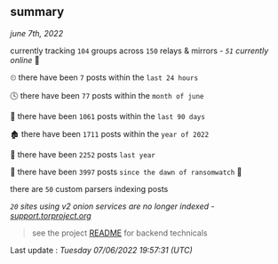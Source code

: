 
## summary
_june 7th, 2022_

currently tracking `104` groups across `150` relays & mirrors - _`51` currently online_ 📡

⏲ there have been `7` posts within the `last 24 hours`

🕓 there have been `77` posts within the `month of june`

📅 there have been `1061` posts within the `last 90 days`

🏚 there have been `1711` posts within the `year of 2022`

🚀 there have been `2252` posts `last year`

🦕 there have been `3997` posts `since the dawn of ransomwatch` 🐣

there are `50` custom parsers indexing posts

_`20` sites using v2 onion services are no longer indexed - [support.torproject.org](https://support.torproject.org/onionservices/v2-deprecation/)_

> see the project [README](https://github.com/jmousqueton/ransomwatch#readme) for backend technicals



Last update : _Tuesday 07/06/2022 19:57:31 (UTC)_

